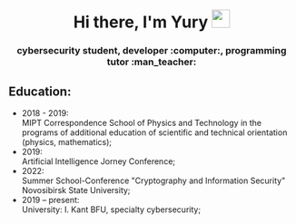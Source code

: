 <h1 align="center">
  Hi there, I'm Yury 
  <img src="https://github.com/blackcater/blackcater/raw/main/images/Hi.gif" height="32"/>
</h1>
<h3 align="center">cybersecurity student, developer :computer:, programming tutor :man_teacher:</h3>


<section id='education'>
  <h2>Education:</h2>
  <ul>
    <li>
      2018 - 2019:<br>
      MIPT Correspondence School of Physics and Technology in the programs of additional education of scientific and technical orientation (physics, mathematics);
    </li>
    <li>
      2019:<br>
      Artificial Intelligence Jorney Conference;
    </li>
    <li>
      2022:<br>
      Summer School-Conference "Cryptography and Information Security" Novosibirsk State University;
    </li>
    <li>
      2019 – present:<br>
      University: I. Kant BFU, specialty cybersecurity;
    </li>
  </ul>
</section>
<!--
**Eytes/Eytes** is a ✨ _special_ ✨ repository because its `README.md` (this file) appears on your GitHub profile.

Here are some ideas to get you started:

- 🔭 I’m currently working on ...
- 🌱 I’m currently learning ...
- 👯 I’m looking to collaborate on ...
- 🤔 I’m looking for help with ...
- 💬 Ask me about ...
- 📫 How to reach me: ...
- 😄 Pronouns: ...
- ⚡ Fun fact: ...
-->
